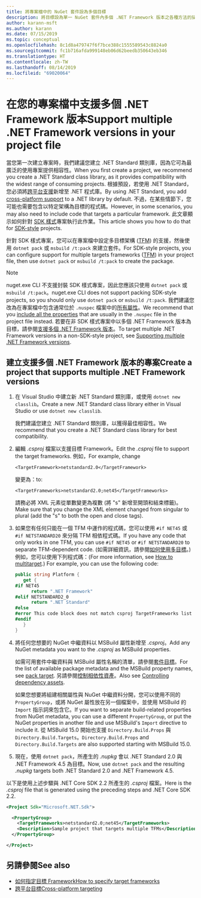 ```yaml
---
title: 將專案檔中的 NuGet 套件設為多個目標
description: 將目標設為單一 NuGet 套件內多個 .NET Framework 版本之各種方法的描述。
author: karann-msft
ms.author: karann
ms.date: 07/15/2019
ms.topic: conceptual
ms.openlocfilehash: 8c1d8a479747f6f7bce388c1555589543c8824a0
ms.sourcegitcommit: fc1b716afda999148eb06d62beedb350643eb346
ms.translationtype: HT
ms.contentlocale: zh-TW
ms.lasthandoff: 08/14/2019
ms.locfileid: "69020064"
---
```

# <a name="support-multiple-net-framework-versions-in-your-project-file"></a><span data-ttu-id="0dbb2-103">在您的專案檔中支援多個 .NET Framework 版本</span><span class="sxs-lookup"><span data-stu-id="0dbb2-103">Support multiple .NET Framework versions in your project file</span></span>

<span data-ttu-id="0dbb2-104">當您第一次建立專案時，我們建議您建立 .NET Standard 類別庫，因為它可為最廣泛的使用專案提供相容性。</span><span class="sxs-lookup"><span data-stu-id="0dbb2-104">When you first create a project, we recommend you create a .NET Standard class library, as it provides compatibility with the widest range of consuming projects.</span></span> <span data-ttu-id="0dbb2-105">根據預設，若使用 .NET Standard，您必須將[跨平台支援](/dotnet/standard/library-guidance/cross-platform-targeting)新增至 .NET 程式庫。</span><span class="sxs-lookup"><span data-stu-id="0dbb2-105">By using .NET Standard, you add [cross-platform support](/dotnet/standard/library-guidance/cross-platform-targeting) to a .NET library by default.</span></span> <span data-ttu-id="0dbb2-106">不過，在某些情節下，您可能也需要包含以特定架構為目標的程式碼。</span><span class="sxs-lookup"><span data-stu-id="0dbb2-106">However, in some scenarios, you may also need to include code that targets a particular framework.</span></span> <span data-ttu-id="0dbb2-107">此文章顯示如何針對 [SDK 樣式](../resources/check-project-format.md)專案執行此作業。</span><span class="sxs-lookup"><span data-stu-id="0dbb2-107">This article shows you how to do that for [SDK-style](../resources/check-project-format.md) projects.</span></span>

<span data-ttu-id="0dbb2-108">針對 SDK 樣式專案，您可以在專案檔中設定多目標架構 ([TFM](/dotnet/standard/frameworks)) 的支援，然後使用 `dotnet pack` 或 `msbuild /t:pack` 來建立套件。</span><span class="sxs-lookup"><span data-stu-id="0dbb2-108">For SDK-style projects, you can configure support for multiple targets frameworks ([TFM](/dotnet/standard/frameworks)) in your project file, then use `dotnet pack` or `msbuild /t:pack` to create the package.</span></span>

> [!NOTE]
> <span data-ttu-id="0dbb2-109">nuget.exe CLI 不支援封裝 SDK 樣式專案，因此您應該只使用 `dotnet pack` 或 `msbuild /t:pack`。</span><span class="sxs-lookup"><span data-stu-id="0dbb2-109">nuget.exe CLI does not support packing SDK-style projects, so you should only use `dotnet pack` or `msbuild /t:pack`.</span></span> <span data-ttu-id="0dbb2-110">我們建議您改為在專案檔中包含通常位於 `.nuspec` 檔案中的[所有屬性](../reference/msbuild-targets.md#pack-target)。</span><span class="sxs-lookup"><span data-stu-id="0dbb2-110">We recommend that you [include all the properties](../reference/msbuild-targets.md#pack-target) that are usually in the `.nuspec` file in the project file instead.</span></span> <span data-ttu-id="0dbb2-111">若要在非 SDK 樣式專案中以多個 .NET Framework 版本為目標，請參閱[支援多個 .NET Framework 版本](supporting-multiple-target-frameworks.md)。</span><span class="sxs-lookup"><span data-stu-id="0dbb2-111">To target multiple .NET Framework versions in a non-SDK-style project, see [Supporting multiple .NET Framework versions](supporting-multiple-target-frameworks.md).</span></span>

## <a name="create-a-project-that-supports-multiple-net-framework-versions"></a><span data-ttu-id="0dbb2-112">建立支援多個 .NET Framework 版本的專案</span><span class="sxs-lookup"><span data-stu-id="0dbb2-112">Create a project that supports multiple .NET Framework versions</span></span>

1. <span data-ttu-id="0dbb2-113">在 Visual Studio 中建立新 .NET Standard 類別庫，或使用 `dotnet new classlib`。</span><span class="sxs-lookup"><span data-stu-id="0dbb2-113">Create a new .NET Standard class library either in Visual Studio or use `dotnet new classlib`.</span></span>

   <span data-ttu-id="0dbb2-114">我們建議您建立 .NET Standard 類別庫，以獲得最佳相容性。</span><span class="sxs-lookup"><span data-stu-id="0dbb2-114">We recommend that you create a .NET Standard class library for best compatibility.</span></span>

2. <span data-ttu-id="0dbb2-115">編輯 *.csproj* 檔案以支援目標 Framework。</span><span class="sxs-lookup"><span data-stu-id="0dbb2-115">Edit the *.csproj* file to support the target frameworks.</span></span> <span data-ttu-id="0dbb2-116">例如，</span><span class="sxs-lookup"><span data-stu-id="0dbb2-116">For example, change</span></span>
   
   `<TargetFramework>netstandard2.0</TargetFramework>`
   
   <span data-ttu-id="0dbb2-117">變更為：</span><span class="sxs-lookup"><span data-stu-id="0dbb2-117">to:</span></span>
   
   `<TargetFrameworks>netstandard2.0;net45</TargetFrameworks>`

   <span data-ttu-id="0dbb2-118">請務必將 XML 元素從單數變更為複數 (將 "s" 新增至開頭和結束標籤)。</span><span class="sxs-lookup"><span data-stu-id="0dbb2-118">Make sure that you change the XML element changed from singular to plural (add the "s" to both the open and close tags).</span></span>

3. <span data-ttu-id="0dbb2-119">如果您有任何只能在一個 TFM 中運作的程式碼，您可以使用 `#if NET45` 或 `#if NETSTANDARD20` 來分隔 TFM 相依程式碼。</span><span class="sxs-lookup"><span data-stu-id="0dbb2-119">If you have any code that only works in one TFM, you can use `#if NET45` or `#if NETSTANDARD20` to separate TFM-dependent code.</span></span> <span data-ttu-id="0dbb2-120">(如需詳細資訊，請參閱[如何使用多目標](/dotnet/core/tutorials/libraries#how-to-multitarget)。)例如，您可以使用下列程式碼：</span><span class="sxs-lookup"><span data-stu-id="0dbb2-120">(For more information, see [How to multitarget](/dotnet/core/tutorials/libraries#how-to-multitarget).) For example, you can use the following code:</span></span>

   ```csharp
   public string Platform {
      get {
   #if NET45
         return ".NET Framework"
   #elif NETSTANDARD2_0
         return ".NET Standard"
   #else
   #error This code block does not match csproj TargetFrameworks list
   #endif
      }
   }
   ```

4. <span data-ttu-id="0dbb2-121">將任何您想要的 NuGet 中繼資料以 MSBuild 屬性新增至 *.csproj*。</span><span class="sxs-lookup"><span data-stu-id="0dbb2-121">Add any NuGet metadata you want to the *.csproj* as MSBuild properties.</span></span>

   <span data-ttu-id="0dbb2-122">如需可用套件中繼資料與 MSBuild 屬性名稱的清單，請參閱[套件目標](../reference/msbuild-targets.md#pack-target)。</span><span class="sxs-lookup"><span data-stu-id="0dbb2-122">For the list of available package metadata and the MSBuild property names, see [pack target](../reference/msbuild-targets.md#pack-target).</span></span> <span data-ttu-id="0dbb2-123">另請參閱[控制相依性資產](../consume-packages/package-references-in-project-files.md#controlling-dependency-assets)。</span><span class="sxs-lookup"><span data-stu-id="0dbb2-123">Also see [Controlling dependency assets](../consume-packages/package-references-in-project-files.md#controlling-dependency-assets).</span></span>

   <span data-ttu-id="0dbb2-124">如果您想要將組建相關屬性與 NuGet 中繼資料分開，您可以使用不同的 `PropertyGroup`，或將 NuGet 屬性放在另一個檔案中，並使用 MSBuild 的 `Import` 指示詞來包含它。</span><span class="sxs-lookup"><span data-stu-id="0dbb2-124">If you want to separate build-related properties from NuGet metadata, you can use a different `PropertyGroup`, or put the NuGet properties in another file and use MSBuild's `Import` directive to include it.</span></span> <span data-ttu-id="0dbb2-125">從 MSBuild 15.0 開始也支援 `Directory.Build.Props` 與 `Directory.Build.Targets`。</span><span class="sxs-lookup"><span data-stu-id="0dbb2-125">`Directory.Build.Props` and `Directory.Build.Targets` are also supported starting with MSBuild 15.0.</span></span>

5. <span data-ttu-id="0dbb2-126">現在，使用 `dotnet pack`，所產生的 *.nupkg* 會以 .NET Standard 2.0 與 .NET Framework 4.5 為目標。</span><span class="sxs-lookup"><span data-stu-id="0dbb2-126">Now, use `dotnet pack` and the resulting *.nupkg* targets both .NET Standard 2.0 and .NET Framework 4.5.</span></span>

<span data-ttu-id="0dbb2-127">以下是使用上述步驟與 .NET Core SDK 2.2 所產生的 *.csproj* 檔案。</span><span class="sxs-lookup"><span data-stu-id="0dbb2-127">Here is the *.csproj* file that is generated using the preceding steps and .NET Core SDK 2.2.</span></span>

```xml
<Project Sdk="Microsoft.NET.Sdk">

  <PropertyGroup>
    <TargetFrameworks>netstandard2.0;net45</TargetFrameworks>
    <Description>Sample project that targets multiple TFMs</Description>
  </PropertyGroup>

</Project>
```

## <a name="see-also"></a><span data-ttu-id="0dbb2-128">另請參閱</span><span class="sxs-lookup"><span data-stu-id="0dbb2-128">See also</span></span>

* [<span data-ttu-id="0dbb2-129">如何指定目標 Framework</span><span class="sxs-lookup"><span data-stu-id="0dbb2-129">How to specify target frameworks</span></span>](/dotnet/standard/frameworks#how-to-specify-target-frameworks)
* [<span data-ttu-id="0dbb2-130">跨平台目標</span><span class="sxs-lookup"><span data-stu-id="0dbb2-130">Cross-platform targeting</span></span>](/dotnet/standard/library-guidance/cross-platform-targeting)

